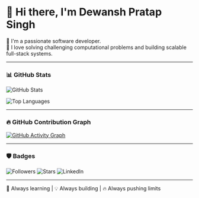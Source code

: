 # 👋 Hi there, I'm Dewansh Pratap Singh

🚀 I'm a passionate software developer.  
🧠 I love solving challenging computational problems and building scalable full-stack systems.

---

### 📊 GitHub Stats

![GitHub Stats](https://github-readme-stats.vercel.app/api?username=dewanshpratapsingh&show_icons=true&theme=tokyonight)

![Top Languages](https://github-readme-stats.vercel.app/api/top-langs/?username=dewanshpratapsingh&layout=compact&theme=tokyonight)

---

### 🔥 GitHub Contribution Graph

[![GitHub Activity Graph](https://github-readme-activity-graph.vercel.app/graph?username=dewanshpratapsingh&theme=react-dark)](https://github.com/ashutosh00710/github-readme-activity-graph)

---

### 🛡️ Badges

![Followers](https://img.shields.io/github/followers/dewanshpratapsingh?label=Follow&style=social)
![Stars](https://img.shields.io/github/stars/dewanshpratapsingh?style=social)
![LinkedIn](https://img.shields.io/badge/LinkedIn-blue?style=flat&logo=linkedin&link=https://linkedin.com/in/dewanshpratapsingh)

---

🧠 Always learning | 💡 Always building | 🔥 Always pushing limits
